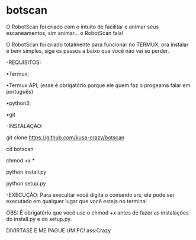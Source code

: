 # botscan
O RobotScan foi criado com o intuito de facilitar e animar seus escaneamentos, sim animar... o RobotScan fala!

O RobotScan foi criado totalmente para funcionar no TERMUX, pra instalar é bem simples, siga os passos a baixo que você não vai se perder.

-REQUISITOS:

•Termux;

•Termux:API; (esse é obrigatório porque ele quem faz o progeama falar em português)

•python3;

•git

-INSTALAÇÃO:

git clone https://github.com/kusa-crazy/botscan

cd botscan

chmod +x *

python install.py

python setup.py

-EXECUÇÃO:
Para execultar você digita o comando srs, ele pode ser executado em qualquer lugar que você esteja no terminal

OBS: É obrigatório que você use o chmod +x antes de fazer as instalações do install.py e do setup.py.

DIVIRTASE E ME PAGUE UM PC!
ass:Crazy
